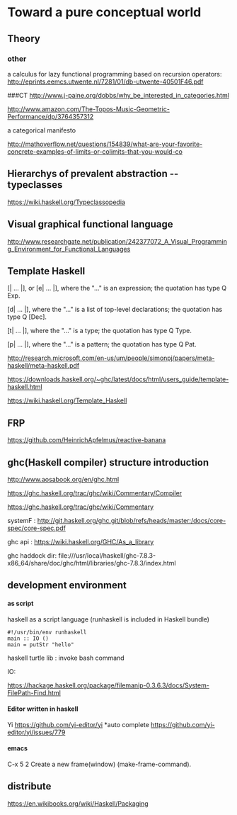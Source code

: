 # Toward a pure conceptual world

## Theory
### other
a calculus for lazy functional programming based on recursion operators:
http://eprints.eemcs.utwente.nl/7281/01/db-utwente-40501F46.pdf

###CT
http://www.j-paine.org/dobbs/why_be_interested_in_categories.html

http://www.amazon.com/The-Topos-Music-Geometric-Performance/dp/3764357312

a categorical manifesto

http://mathoverflow.net/questions/154839/what-are-your-favorite-concrete-examples-of-limits-or-colimits-that-you-would-co

## Hierarchys of prevalent abstraction --typeclasses

https://wiki.haskell.org/Typeclassopedia

## Visual graphical functional language

http://www.researchgate.net/publication/242377072_A_Visual_Programming_Environment_for_Functional_Languages

## Template Haskell

[| ... |], or [e| ... |], where the "..." is an expression; the quotation has type Q Exp.

[d| ... |], where the "..." is a list of top-level declarations; the quotation has type Q [Dec].

[t| ... |], where the "..." is a type; the quotation has type Q Type.

[p| ... |], where the "..." is a pattern; the quotation has type Q Pat.

http://research.microsoft.com/en-us/um/people/simonpj/papers/meta-haskell/meta-haskell.pdf

https://downloads.haskell.org/~ghc/latest/docs/html/users_guide/template-haskell.html

https://wiki.haskell.org/Template_Haskell

## FRP

https://github.com/HeinrichApfelmus/reactive-banana

## ghc(Haskell compiler) structure introduction

http://www.aosabook.org/en/ghc.html

https://ghc.haskell.org/trac/ghc/wiki/Commentary/Compiler

https://ghc.haskell.org/trac/ghc/wiki/Commentary

systemF : http://git.haskell.org/ghc.git/blob/refs/heads/master:/docs/core-spec/core-spec.pdf

ghc api : https://wiki.haskell.org/GHC/As_a_library

ghc haddock dir: 
file:///usr/local/haskell/ghc-7.8.3-x86_64/share/doc/ghc/html/libraries/ghc-7.8.3/index.html

## development environment

#### as script
haskell as a script language (runhaskell is included in Haskell bundle)

    #!/usr/bin/env runhaskell
    main :: IO ()
    main = putStr "hello"

haskell turtle lib : invoke bash command 

IO:

https://hackage.haskell.org/package/filemanip-0.3.6.3/docs/System-FilePath-Find.html

#### Editor written in haskell

Yi https://github.com/yi-editor/yi
    *auto complete https://github.com/yi-editor/yi/issues/779

#### emacs

C-x 5 2
Create a new frame(window) (make-frame-command).



## distribute

https://en.wikibooks.org/wiki/Haskell/Packaging
